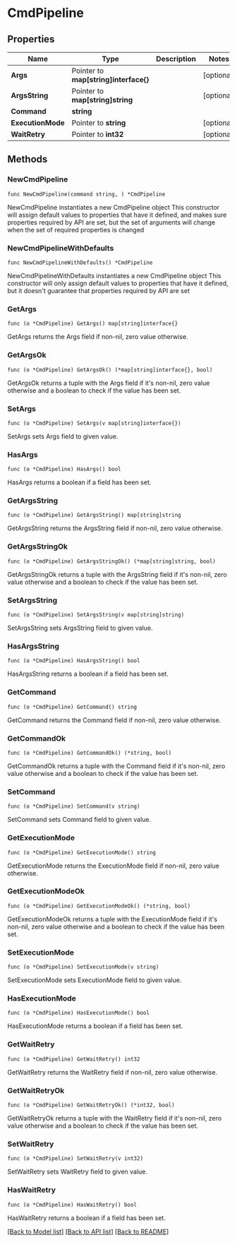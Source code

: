# CmdPipeline

## Properties

Name | Type | Description | Notes
------------ | ------------- | ------------- | -------------
**Args** | Pointer to **map[string]interface{}** |  | [optional] 
**ArgsString** | Pointer to **map[string]string** |  | [optional] 
**Command** | **string** |  | 
**ExecutionMode** | Pointer to **string** |  | [optional] 
**WaitRetry** | Pointer to **int32** |  | [optional] 

## Methods

### NewCmdPipeline

`func NewCmdPipeline(command string, ) *CmdPipeline`

NewCmdPipeline instantiates a new CmdPipeline object
This constructor will assign default values to properties that have it defined,
and makes sure properties required by API are set, but the set of arguments
will change when the set of required properties is changed

### NewCmdPipelineWithDefaults

`func NewCmdPipelineWithDefaults() *CmdPipeline`

NewCmdPipelineWithDefaults instantiates a new CmdPipeline object
This constructor will only assign default values to properties that have it defined,
but it doesn't guarantee that properties required by API are set

### GetArgs

`func (o *CmdPipeline) GetArgs() map[string]interface{}`

GetArgs returns the Args field if non-nil, zero value otherwise.

### GetArgsOk

`func (o *CmdPipeline) GetArgsOk() (*map[string]interface{}, bool)`

GetArgsOk returns a tuple with the Args field if it's non-nil, zero value otherwise
and a boolean to check if the value has been set.

### SetArgs

`func (o *CmdPipeline) SetArgs(v map[string]interface{})`

SetArgs sets Args field to given value.

### HasArgs

`func (o *CmdPipeline) HasArgs() bool`

HasArgs returns a boolean if a field has been set.

### GetArgsString

`func (o *CmdPipeline) GetArgsString() map[string]string`

GetArgsString returns the ArgsString field if non-nil, zero value otherwise.

### GetArgsStringOk

`func (o *CmdPipeline) GetArgsStringOk() (*map[string]string, bool)`

GetArgsStringOk returns a tuple with the ArgsString field if it's non-nil, zero value otherwise
and a boolean to check if the value has been set.

### SetArgsString

`func (o *CmdPipeline) SetArgsString(v map[string]string)`

SetArgsString sets ArgsString field to given value.

### HasArgsString

`func (o *CmdPipeline) HasArgsString() bool`

HasArgsString returns a boolean if a field has been set.

### GetCommand

`func (o *CmdPipeline) GetCommand() string`

GetCommand returns the Command field if non-nil, zero value otherwise.

### GetCommandOk

`func (o *CmdPipeline) GetCommandOk() (*string, bool)`

GetCommandOk returns a tuple with the Command field if it's non-nil, zero value otherwise
and a boolean to check if the value has been set.

### SetCommand

`func (o *CmdPipeline) SetCommand(v string)`

SetCommand sets Command field to given value.


### GetExecutionMode

`func (o *CmdPipeline) GetExecutionMode() string`

GetExecutionMode returns the ExecutionMode field if non-nil, zero value otherwise.

### GetExecutionModeOk

`func (o *CmdPipeline) GetExecutionModeOk() (*string, bool)`

GetExecutionModeOk returns a tuple with the ExecutionMode field if it's non-nil, zero value otherwise
and a boolean to check if the value has been set.

### SetExecutionMode

`func (o *CmdPipeline) SetExecutionMode(v string)`

SetExecutionMode sets ExecutionMode field to given value.

### HasExecutionMode

`func (o *CmdPipeline) HasExecutionMode() bool`

HasExecutionMode returns a boolean if a field has been set.

### GetWaitRetry

`func (o *CmdPipeline) GetWaitRetry() int32`

GetWaitRetry returns the WaitRetry field if non-nil, zero value otherwise.

### GetWaitRetryOk

`func (o *CmdPipeline) GetWaitRetryOk() (*int32, bool)`

GetWaitRetryOk returns a tuple with the WaitRetry field if it's non-nil, zero value otherwise
and a boolean to check if the value has been set.

### SetWaitRetry

`func (o *CmdPipeline) SetWaitRetry(v int32)`

SetWaitRetry sets WaitRetry field to given value.

### HasWaitRetry

`func (o *CmdPipeline) HasWaitRetry() bool`

HasWaitRetry returns a boolean if a field has been set.


[[Back to Model list]](../README.md#documentation-for-models) [[Back to API list]](../README.md#documentation-for-api-endpoints) [[Back to README]](../README.md)


